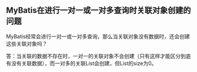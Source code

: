 ## MyBatis在进行一对一或一对多查询时关联对象创建的问题

​	MyBatis经常会进行一对一或一对多查询，那么当关联对象没有数据时，还会创建这些关联对象吗？

​	答：当关联的数据不存在时，一对一的关联对象不会创建（只有这样才能区分到底有没有关联数据），而一对多的关联List会创建，但List的size为0。	

